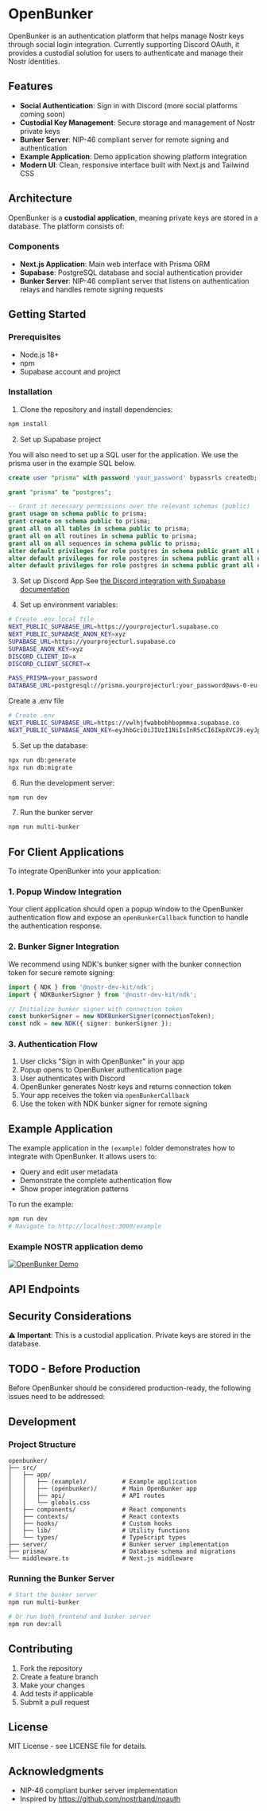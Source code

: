 # OpenBunker

OpenBunker is an authentication platform that helps manage Nostr keys through social login integration. Currently supporting Discord OAuth, it provides a custodial solution for users to authenticate and manage their Nostr identities.

## Features

- **Social Authentication**: Sign in with Discord (more social platforms coming soon)
- **Custodial Key Management**: Secure storage and management of Nostr private keys
- **Bunker Server**: NIP-46 compliant server for remote signing and authentication
- **Example Application**: Demo application showing platform integration
- **Modern UI**: Clean, responsive interface built with Next.js and Tailwind CSS

## Architecture

OpenBunker is a **custodial application**, meaning private keys are stored in a database. The platform consists of:

### Components

- **Next.js Application**: Main web interface with Prisma ORM
- **Supabase**: PostgreSQL database and social authentication provider
- **Bunker Server**: NIP-46 compliant server that listens on authentication relays and handles remote signing requests

## Getting Started

### Prerequisites

- Node.js 18+
- npm
- Supabase account and project

### Installation

1. Clone the repository and install dependencies:

```bash
npm install
```

2. Set up Supabase project

You will also need to set up a SQL user for the application. We use the prisma user in the example SQL below.

```sql
create user "prisma" with password 'your_password' bypassrls createdb;

grant "prisma" to "postgres";

-- Grant it necessary permissions over the relevant schemas (public)
grant usage on schema public to prisma;
grant create on schema public to prisma;
grant all on all tables in schema public to prisma;
grant all on all routines in schema public to prisma;
grant all on all sequences in schema public to prisma;
alter default privileges for role postgres in schema public grant all on tables to prisma;
alter default privileges for role postgres in schema public grant all on routines to prisma;
alter default privileges for role postgres in schema public grant all on sequences to prisma;
```

3. Set up Discord App
   See [the Discord integration with Supabase documentation](https://supabase.com/docs/guides/auth/social-login/auth-discord?queryGroups=environment&environment=server)

4. Set up environment variables:

```bash
# Create .env.local file
NEXT_PUBLIC_SUPABASE_URL=https://yourprojecturl.supabase.co
NEXT_PUBLIC_SUPABASE_ANON_KEY=xyz
SUPABASE_URL=https://yourprojecturl.supabase.co
SUPABASE_ANON_KEY=xyz
DISCORD_CLIENT_ID=x
DISCORD_CLIENT_SECRET=x

PASS_PRISMA=your_password
DATABASE_URL=postgresql://prisma.yourprojecturl:your_password@aws-0-eu-central-1.pooler.supabase.com:5432/postgres

```

Create a .env file

```bash
# Create .env
NEXT_PUBLIC_SUPABASE_URL=https://vwlhjfwabbobhbopmmxa.supabase.co
NEXT_PUBLIC_SUPABASE_ANON_KEY=eyJhbGciOiJIUzI1NiIsInR5cCI6IkpXVCJ9.eyJpc3MiOiJzdXBhYmFzZSIsInJlZiI6InZ3bGhqZndhYmJvYmhib3BtbXhhIiwicm9sZSI6ImFub24iLCJpYXQiOjE3NTA1MTY4MTgsImV4cCI6MjA2NjA5MjgxOH0.RQzgeVH8bDHcHCHAc3lSBZRNBwZosrKY5snp1g7ppV0
```

5. Set up the database:

```bash
npx run db:generate
npx run db:migrate
```

6. Run the development server:

```bash
npm run dev
```

7. Run the bunker server

```bash
npm run multi-bunker
```

## For Client Applications

To integrate OpenBunker into your application:

### 1. Popup Window Integration

Your client application should open a popup window to the OpenBunker authentication flow and expose an `openBunkerCallback` function to handle the authentication response.

### 2. Bunker Signer Integration

We recommend using NDK's bunker signer with the bunker connection token for secure remote signing:

```typescript
import { NDK } from '@nostr-dev-kit/ndk';
import { NDKBunkerSigner } from '@nostr-dev-kit/ndk';

// Initialize bunker signer with connection token
const bunkerSigner = new NDKBunkerSigner(connectionToken);
const ndk = new NDK({ signer: bunkerSigner });
```

### 3. Authentication Flow

1. User clicks "Sign in with OpenBunker" in your app
2. Popup opens to OpenBunker authentication page
3. User authenticates with Discord
4. OpenBunker generates Nostr keys and returns connection token
5. Your app receives the token via `openBunkerCallback`
6. Use the token with NDK bunker signer for remote signing

## Example Application

The example application in the `(example)` folder demonstrates how to integrate with OpenBunker. It allows users to:

- Query and edit user metadata
- Demonstrate the complete authentication flow
- Show proper integration patterns

To run the example:

```bash
npm run dev
# Navigate to http://localhost:3000/example
```

### Example NOSTR application demo

[![OpenBunker Demo]()](https://www.loom.com/share/ce9a313d2ebf4feab10405da24969b59)

## API Endpoints

## Security Considerations

⚠️ **Important**: This is a custodial application. Private keys are stored in the database.

## TODO - Before Production

Before OpenBunker should be considered production-ready, the following issues need to be addressed:

## Development

### Project Structure

```
openbunker/
├── src/
│   ├── app/
│   │   ├── (example)/          # Example application
│   │   ├── (openbunker)/       # Main OpenBunker app
│   │   ├── api/                # API routes
│   │   └── globals.css
│   ├── components/             # React components
│   ├── contexts/               # React contexts
│   ├── hooks/                  # Custom hooks
│   ├── lib/                    # Utility functions
│   └── types/                  # TypeScript types
├── server/                     # Bunker server implementation
├── prisma/                     # Database schema and migrations
└── middleware.ts               # Next.js middleware
```

### Running the Bunker Server

```bash
# Start the bunker server
npm run multi-bunker

# Or run both frontend and bunker server
npm run dev:all
```

## Contributing

1. Fork the repository
2. Create a feature branch
3. Make your changes
4. Add tests if applicable
5. Submit a pull request

## License

MIT License - see LICENSE file for details.

## Acknowledgments

- NIP-46 compliant bunker server implementation
- Inspired by https://github.com/nostrband/noauth
